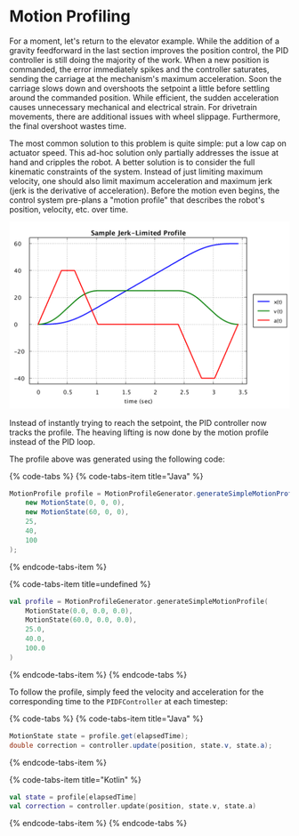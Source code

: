 # Motion Profiling

For a moment, let's return to the elevator example. While the addition of a gravity feedforward in the last section improves the position control, the PID controller is still doing the majority of the work. When a new position is commanded, the error immediately spikes and the controller saturates, sending the carriage at the mechanism's maximum acceleration. Soon the carriage slows down and overshoots the setpoint a little before settling around the commanded position. While efficient, the sudden acceleration causes unnecessary mechanical and electrical strain. For drivetrain movements, there are additional issues with wheel slippage. Furthermore, the final overshoot wastes time.

The most common solution to this problem is quite simple: put a low cap on actuator speed. This ad-hoc solution only partially addresses the issue at hand and cripples the robot. A better solution is to consider the full kinematic constraints of the system. Instead of just limiting maximum velocity, one should also limit maximum acceleration and maximum jerk \(jerk is the derivative of acceleration\). Before the motion even begins, the control system pre-plans a "motion profile" that describes the robot's position, velocity, etc. over time.

![Jerk-limited 60-inch motion profile \(vmax = 25 in/s, amax = 40 in/s^2, jmax = 100 in/s^3\)](../.gitbook/assets/sample-jerk-limited-profile.png)

Instead of instantly trying to reach the setpoint, the PID controller now tracks the profile. The heaving lifting is now done by the motion profile instead of the PID loop.

The profile above was generated using the following code:

{% code-tabs %}
{% code-tabs-item title="Java" %}
```java
MotionProfile profile = MotionProfileGenerator.generateSimpleMotionProfile(
    new MotionState(0, 0, 0),
    new MotionState(60, 0, 0),
    25,
    40,
    100
);
```
{% endcode-tabs-item %}

{% code-tabs-item title=undefined %}
```kotlin
val profile = MotionProfileGenerator.generateSimpleMotionProfile(
    MotionState(0.0, 0.0, 0.0),
    MotionState(60.0, 0.0, 0.0),
    25.0,
    40.0,
    100.0
)
```
{% endcode-tabs-item %}
{% endcode-tabs %}

To follow the profile, simply feed the velocity and acceleration for the corresponding time to the `PIDFController` at each timestep:

{% code-tabs %}
{% code-tabs-item title="Java" %}
```java
MotionState state = profile.get(elapsedTime);
double correction = controller.update(position, state.v, state.a);
```
{% endcode-tabs-item %}

{% code-tabs-item title="Kotlin" %}
```kotlin
val state = profile[elapsedTime]
val correction = controller.update(position, state.v, state.a)
```
{% endcode-tabs-item %}
{% endcode-tabs %}



